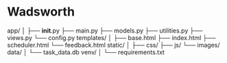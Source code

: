 # Wadsworth
app/
│
├── __init__.py
├── main.py
├── models.py
├── utilities.py
├── views.py
└── config.py
templates/
│
├── base.html
├── index.html
├── scheduler.html
└── feedback.html
static/
│
├── css/
├── js/
└── images/
data/
│
└── task_data.db
venv/
│
└── requirements.txt
